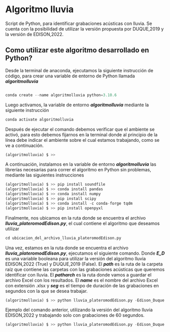 # Algoritmo lluvia

Script de Python, para identificar grabaciones acústicas con lluvia. Se cuenta con la posibilidad de utilizar la versión propuesta por DUQUE,2019 y la versión de EDISON,2022.

## Como utilizar este algoritmo desarrollado en Python?

Desde la terminal de anaconda, ejecutamos la siguiente instrucción de código, para crear una variable de entorno de Python llamada ***algoritmolluvia***


```Python

conda create --name algoritmolluvia python=3.10.6

```

Luego activamos, la variable de entorno ***algoritmolluvia*** mediante la siguiente instrucción

```python
conda activate algoritmolluvia
```
Después de ejecutar el comando debemos verificar que el ambiente se activó, para esto debemos fijarnos en la terminal donde al principio de la línea debe indicar el ambiente sobre el cual estamos trabajando, como se ve a continuación.

```Python
(algoritmolluvia) $ >>
```
A continuación, instalamos en la variable de entorno ***algoritmolluvia*** las librerías necesarias para correr el algoritmo en Python sin problemas, mediante las siguientes instrucciones

```Python
(algoritmolluvia) $ >> pip install soundfile 
(algoritmolluvia) $ >> conda install pandas
(algoritmolluvia) $ >> conda install numpy 
(algoritmolluvia) $ >> pip install scipy
(algoritmolluvia) $ >> conda install -c conda-forge tqdm
(algoritmolluvia) $ >> pip install openpyxl
```

Finalmente, nos ubicamos en la ruta donde se encuentra el archivo ***lluvia_plateromodEdison.py***, el cual contiene el algoritmo que deseamos utilizar

```Python
cd ubicacion_del_archivo_lluvia_plateromodEdison.py
```

Una vez, estamos en la ruta donde se encuentra el archivo ***lluvia_plateromodEdison.py***, ejecutamos el siguiente comando. Donde ***E_D*** es una variable booleana para utilizar la versión del algoritmo lluvia EDISON,2022 (True) y DUQUE,2019 (False). El ***path*** es la ruta de la carpeta raíz que contiene las carpetas con las grabaciones acústicas que queremos identificar con lluvia. El ***patharch*** es la ruta donde vamos a guardar el archivo Excel con los resultados. El ***name*** es el nombre del archivo Excel con extensión .xlsx y ***seg*** es el tiempo de duración de las grabaciones en segundos con la que se desea trabajar.

```Python
(algoritmolluvia) $ >> python lluvia_plateromodEdison.py -Edison_Duque E_D -p path -pr patharch -name name  -seg seg
```
Ejemplo del comando anterior, utilizando la versión del algoritmo lluvia EDISON,2022 y trabajando solo con grabaciones de 60 segundos.

```Python
(algoritmolluvia) $ >> python lluvia_plateromodEdison.py -Edison_Duque True -p C:\Users\grabaciones_prueba -pr C:\Users\Algoritmo_result -name ResultGrab.xlsx -seg 60
```

